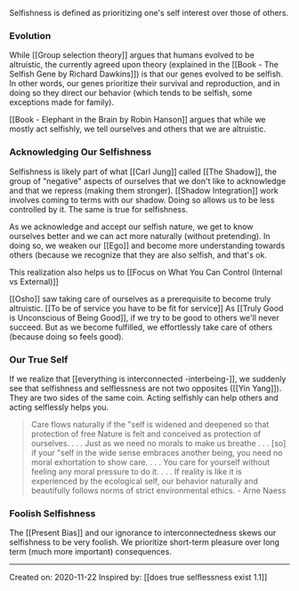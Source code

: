 Selfishness is defined as prioritizing one's self interest over those of others.

### Evolution
While [[Group selection theory]] argues that humans evolved to be altruistic, the currently agreed upon theory (explained in the [[Book - The Selfish Gene by Richard Dawkins]]) is that our genes evolved to be selfish. In other words, our genes prioritize their survival and reproduction, and in doing so they direct our behavior (which tends to be selfish, some exceptions made for family).

[[Book - Elephant in the Brain by Robin Hanson]] argues that while we mostly act selfishly, we tell ourselves and others that we are altruistic.

### Acknowledging Our Selfishness
Selfishness is likely part of what [[Carl Jung]] called [[The Shadow]], the group of "negative" aspects of ourselves that we don't like to acknowledge and that we repress (making them stronger). [[Shadow Integration]] work involves coming to terms with our shadow. Doing so allows us to be less controlled by it. The same is true for selfishness.

As we acknowledge and accept our selfish nature, we get to know ourselves better and we can act more naturally (without pretending). In doing so, we weaken our [[Ego]] and become more understanding towards others (because we recognize that they are also selfish, and that's ok. 

This realization also helps us to [[Focus on What You Can Control (Internal vs External)]]

[[Osho]] saw taking care of ourselves as a prerequisite to become truly altruistic. [[To be of service you have to be fit for service]] As [[Truly Good is Unconscious of Being Good]], if we try to be good to others we'll never succeed. But as we become fulfilled, we effortlessly take care of others (because doing so feels good).

### Our True Self
If we realize that [[everything is interconnected -interbeing-]], we suddenly see that selfishness and selflessness are not two opposites ([[Yin Yang]]). They are two sides of the same coin. Acting selfishly can help others and acting selflessly helps you.

> Care flows naturally if the "self is widened and deepened so that protection of free Nature is felt and conceived as protection of ourselves. . . . Just as we need no morals to make us breathe . . . [so] if your "self in the wide sense embraces another being, you need no moral exhortation to show care. . . . You care for yourself without feeling any moral pressure to do it. . . . If reality is like it is experienced by the ecological self, our behavior naturally and beautifully follows norms of strict environmental ethics. - Arne Naess

### Foolish Selfishness
The [[Present Bias]] and our ignorance to interconnectedness skews our selfishness to be very foolish. We prioritize short-term pleasure over long term (much more important) consequences.

-------------------
Created on: 2020-11-22
Inspired by: [[does true selflessness exist 1.1]]